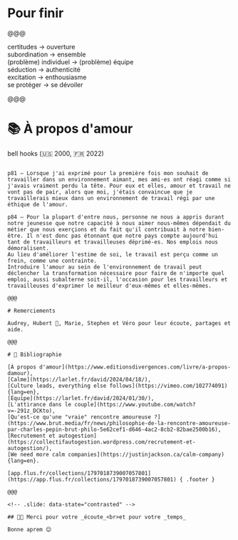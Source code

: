 <!-- .slide: data-state="contrasted" -->

# Pour finir

@@@

<span>certitudes → ouverture</span><!-- .element: class="fragment" --><br>
<span>subordination → ensemble</span><!-- .element: class="fragment" --><br>
<span><span>(problème)</span><!-- .element: class="fragment" --> individuel → <span>(problème)</span><!-- .element: class="fragment" --> équipe</span><!-- .element: class="fragment" --><br>
<span>séduction → authenticité</span><!-- .element: class="fragment" --><br>
<span>excitation → enthousiasme</span><!-- .element: class="fragment" --><br>
<span>se protéger → se dévoiler</span><!-- .element: class="fragment" -->

@@@

# 📚 À propos d'amour

bell hooks (🇺🇸 2000, 🇫🇷 2022)

~~~~

p81 — Lorsque j'ai exprimé pour la première fois mon souhait de travailler dans un environnement aimant, mes ami·es ont réagi comme si j'avais vraiment perdu la tête. Pour eux et elles, amour et travail ne vont pas de pair, alors que moi, j'étais convaincue que je travaillerais mieux dans un environnement de travail régi par une éthique de l'amour.

p84 — Pour la plupart d'entre nous, personne ne nous a appris durant notre jeunesse que notre capacité à nous aimer nous-mêmes dépendait du métier que nous exerçions et du fait qu'il contribuait à notre bien-être. Il n'est donc pas étonnant que notre pays compte aujourd'hui tant de travailleurs et travailleuses déprimé-es. Nos emplois nous démoralisent.
Au lieu d'améliorer l'estime de soi, le travail est perçu comme un frein, comme une contrainte.
Introduire l'amour au sein de l'environnement de travail peut déclencher la transformation nécessaire pour faire de n'importe quel emploi, aussi subalterne soit-il, l'occasion pour les travailleurs et travailleuses d'exprimer le meilleur d'eux-mêmes et elles-mêmes.

@@@

# Remerciements

Audrey, Hubert 🎂, Marie, Stephen et Véro pour leur écoute, partages et aide.

@@@

# 🔗 Bibliographie

[À propos d'amour](https://www.editionsdivergences.com/livre/a-propos-damour),
[Calme](https://larlet.fr/david/2024/04/18/),
[Culture leads, everything else follows](https://vimeo.com/102774091){lang=en},
[Équipe](https://larlet.fr/david/2024/01/30/),
[L'attirance dans le couple](https://www.youtube.com/watch?v=-291z_DCKto),
[Qu'est-ce qu'une "vraie" rencontre amoureuse ?](https://www.brut.media/fr/news/philosophie-de-la-rencontre-amoureuse-par-charles-pepin-brut-philo-5e62cef1-d646-4ac2-8cb2-82bae2500b16),
[Recrutement et autogestion](https://collectifautogestion.wordpress.com/recrutement-et-autogestion/),
[We need more calm companies](https://justinjackson.ca/calm-company){lang=en}.

[app.flus.fr/collections/1797018739007057801](https://app.flus.fr/collections/1797018739007057801) { .footer }

@@@

<!-- .slide: data-state="contrasted" -->

## 🙏🏻 Merci pour votre _écoute_<br>et pour votre _temps_

Bonne aprem 😊


